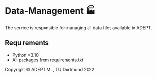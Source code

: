 # Data-Management 🏭

The service is responsible for managing all data files available to ADEPT.

## Requirements

+ Python >3.10
+ All packages from requirements.txt

Copyright © ADEPT ML, TU Dortmund 2022